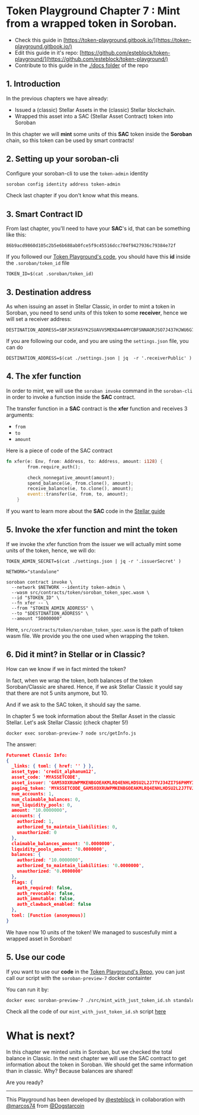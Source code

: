 # Token Playground Chapter 7 : Mint from a wrapped token in Soroban. 


- Check this guide in [https://token-playground.gitbook.io/](https://token-playground.gitbook.io/)
- Edit this guide in it's repo: [https://github.com/esteblock/token-playground/](https://github.com/esteblock/token-playground/)
- Contribute to this guide in the [./docs folder](https://github.com/esteblock/token-playground/tree/main/docs) of the repo

## 1. Introduction

In the previous chapters we have already:
- Issued a (classic) Stellar Assets in the (classic) Stellar blockchain.
- Wrapped this asset into a SAC (Stellar Asset Contract) token into Soroban

In this chapter we will **mint** some units of this **SAC** token inside the **Soroban** chain, so this token can be used by smart contracts!

## 2. Setting up your soroban-cli
Configure your soroban-cli to use the `token-admin` identity

```bash
soroban config identity address token-admin

```
Check last chapter if you don't know what this means.

## 3. Smart Contract ID
From last chapter, you'll need to have your **SAC**'s id, that can be something like this:
```
86b9acd9860d105c2b5e6b688ab0fce5f9c45516dcc704f9427936c79384e72f
```
If you followed our [Token Playground's code](https://github.com/esteblock/token-playground/), you should have this **id** inside the `.soroban/token_id` file

```
TOKEN_ID=$(cat .soroban/token_id)
```

## 3. Destination address
As when issuing an asset in Stellar Classic, in order to mint a token in Soroban, you need to send units of this token to some **receiver**, hence we will set a receiver address:
```
DESTINATION_ADDRESS=SBFJKSFA5YK2SUAVVSMEKDA44MYCBFSNNAORJSO7J437HJWU6G7SGAVF
```
If you are following our code, and you are using the `settings.json` file, you can do
```
DESTINATION_ADDRESS=$(cat ./settings.json | jq  -r '.receiverPublic' )
```

## 4. The xfer function
In order to mint, we will use the `soroban invoke` command in the `soroban-cli` in order to invoke a function inside the **SAC** contract.

The transfer function in a **SAC** contract is the **xfer** function and receives 3 arguments:
- `from`
- `to`
- `amount`

Here is a piece of code of the SAC contract

```rust
fn xfer(e: Env, from: Address, to: Address, amount: i128) {
        from.require_auth();

        check_nonnegative_amount(amount);
        spend_balance(&e, from.clone(), amount);
        receive_balance(&e, to.clone(), amount);
        event::transfer(&e, from, to, amount);
    } 
```

If you want to learn more about the **SAC** code in the [Stellar guide](https://soroban.stellar.org/docs/how-to-guides/stellar-asset-contract)

## 5. Invoke the xfer function and mint the token
If we invoke the xfer function from the issuer we will actually mint some units of the token, hence, we will do:

```
TOKEN_ADMIN_SECRET=$(cat ./settings.json | jq -r '.issuerSecret' )

NETWORK="standalone"

soroban contract invoke \
  --network $NETWORK --identity token-admin \
  --wasm src/contracts/token/soroban_token_spec.wasm \
  --id "$TOKEN_ID" \
  --fn xfer -- \
  --from "$TOKEN_ADMIN_ADDRESS" \
  --to "$DESTINATION_ADDRESS" \
  --amount "50000000" 
```

Here, `src/contracts/token/soroban_token_spec.wasm` is the path of token wasm file. We provide you the one used when wrapping the token.


## 6. Did it mint? in Stellar or in Classic?
How can we know if we in fact minted the token?

In fact, when we wrap the token, both balances of the token Soroban/Classic are shared. Hence, if we ask Stellar Classic it yould say that there are not 5 units anymore, but 10.

And if we ask to the SAC token, it should say the same.

In chapter 5 we took information about the Stellar Asset in the classic Stellar. Let's ask Stellar Classic (check chapter 5!)

```
docker exec soroban-preview-7 node src/getInfo.js
```

The answer:

```json
Futurenet Classic Info: 
{
  _links: { toml: { href: '' } },
  asset_type: 'credit_alphanum12',
  asset_code: 'MYASSETCODE',
  asset_issuer: 'GAM5XOXRUWPMKENBGOEAKMLRQ4ENHLHDSU2L2J7TVJ34ZI7S6PHMYIGI',
  paging_token: 'MYASSETCODE_GAM5XOXRUWPMKENBGOEAKMLRQ4ENHLHDSU2L2J7TVJ34ZI7S6PHMYIGI_credit_alphanum12',
  num_accounts: 1,
  num_claimable_balances: 0,
  num_liquidity_pools: 0,
  amount: '10.0000000',
  accounts: {
    authorized: 1,
    authorized_to_maintain_liabilities: 0,
    unauthorized: 0
  },
  claimable_balances_amount: '0.0000000',
  liquidity_pools_amount: '0.0000000',
  balances: {
    authorized: '10.0000000',
    authorized_to_maintain_liabilities: '0.0000000',
    unauthorized: '0.0000000'
  },
  flags: {
    auth_required: false,
    auth_revocable: false,
    auth_immutable: false,
    auth_clawback_enabled: false
  },
  toml: [Function (anonymous)]
}

```

We have now 10 units of the token!
We managed to suscesfully mint a wrapped asset in Soroban!

## 5. Use our code

If you want to use our **code** in the [Token Playground's Repo](https://github.com/esteblock/token-playground/), you can just call our script with the `soroban-preview-7` docker containter

You can run it by: 

```bash
docker exec soroban-preview-7 ./src/mint_with_just_token_id.sh standalone using_docker
```

Check all the code of our `mint_with_just_token_id.sh` script [here](https://github.com/esteblock/token-playground/blob/main/src/mint_with_just_token_id.sh)


# What is next?
In this chapter we minted units in Soroban, but we checked the total balance in Classic. In the next chapter we will use the SAC contract to get information about the token in Soroban. We should get the same information than in classic. Why? Because balances are shared!

Are you ready?

___

This Playground has been developed by [@esteblock](https://github.com/esteblock/) in collaboration with [@marcos74](https://github.com/marcos74) from [@Dogstarcoin](https://github.com/Dogstarcoin)
